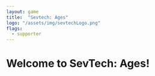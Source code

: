 ```yaml
---
layout: game
title:  "Sevtech: Ages"
logo: "/assets/img/sevtechLogo.png"
flags:  
  - supporter
---
```

# Welcome to SevTech: Ages!